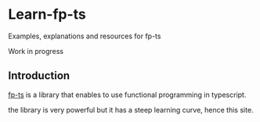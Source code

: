 # Learn-fp-ts
Examples, explanations and resources for fp-ts

Work in progress

## Introduction

[fp-ts](https://github.com/gcanti/fp-ts) is a library that enables to use functional programming in typescript.

the library is very powerful but it has a steep learning curve, hence this site.

